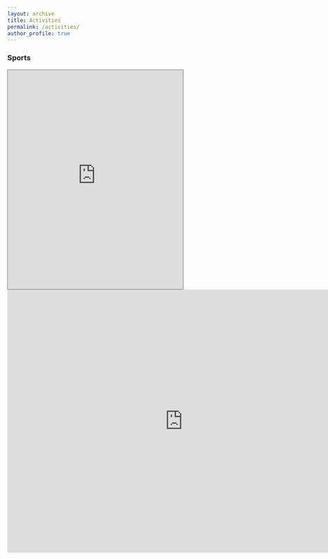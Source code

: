 ```yaml
---
layout: archive
title: Activities
permalink: /activities/
author_profile: true
---
```


### Sports
<iframe src="https://calendar.google.com/calendar/embed?height=500&amp;wkst=1&amp;bgcolor=%23ffffff&amp;ctz=Asia%2FHong_Kong&amp;src=NDZzcnNjb2N2N24zNm9hNmwyYXU2ODg5NHNAZ3JvdXAuY2FsZW5kYXIuZ29vZ2xlLmNvbQ&amp;color=%233F51B5&amp;showNav=0&amp;showCalendars=0&amp;showDate=1" style="border:solid 1px #777" width="400" height="500" frameborder="0" scrolling="no"></iframe>



<iframe src="https://calendar.google.com/calendar/embed?src=46srscocv7n36oa6l2au68894s%40group.calendar.google.com&ctz=Asia%2FHong_Kong" style="border: 0" width="800" height="600" frameborder="0" scrolling="no"></iframe>